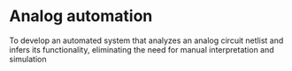 # Analog automation
To develop an automated system that analyzes an analog circuit netlist and infers its functionality, eliminating the need for manual interpretation and simulation

